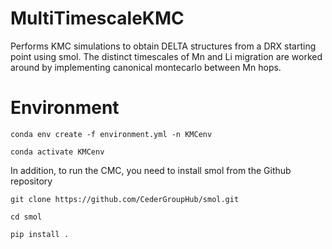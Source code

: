 # MultiTimescaleKMC
Performs KMC simulations to obtain DELTA structures from a DRX starting point using smol. The distinct timescales of Mn and Li migration are worked around by implementing canonical montecarlo between Mn hops.

# Environment

`conda env create -f environment.yml -n KMCenv`

`conda activate KMCenv`

In addition, to run the CMC, you need to install smol from the Github repository

`git clone https://github.com/CederGroupHub/smol.git`

`cd smol`

`pip install .`
